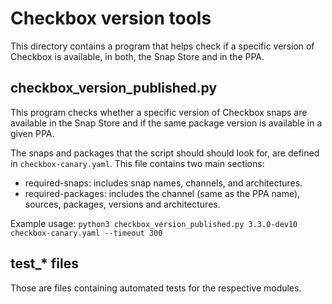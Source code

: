 # Checkbox version tools

This directory contains a program that helps check if a specific version of
Checkbox is available, in both, the Snap Store and in the PPA.

## checkbox_version_published.py

This program checks whether a specific version of Checkbox snaps are
available in the Snap Store and if the same package version is available in a given PPA.

The snaps and packages that the script should should look for, are defined in
`checkbox-canary.yaml`. This file contains two main sections:

- required-snaps: includes snap names, channels, and architectures.
- required-packages: includes the channel (same as the PPA name), sources, packages,
    versions and architectures.

 
Example usage:
`python3 checkbox_version_published.py 3.3.0-dev10 checkbox-canary.yaml --timeout 300` 

## test_* files

Those are files containing automated tests for the respective modules.
